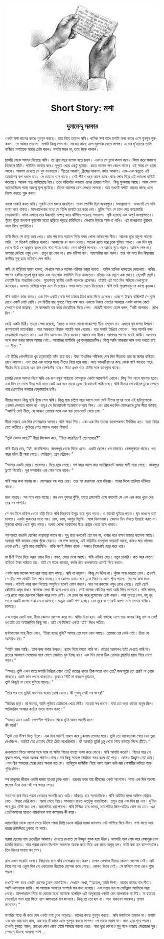 <div align=center> <img src="../../metadata/images/rabibasariya/Short-Story:-মশা.jpg" align="center" ></div>
<h1 align=center>Short Story: মশা</h1>
<h2 align=center>দুলালেন্দু সরকার</h2>
একটা মশা কানের কাছে গুনগুন করছে। হাত দিয়ে তাড়াল ঋষি। খানিক ক্ষণ বাদে মশাটা অন্য কানে এসে গুনগুন শুরু করল। সে আবার তাড়াল। মশাটা কিন্তু গেল না। নাকের কাছে এসে ঘুরপাক খেতে লাগল। এ বার দু’হাতের তালি বাজিয়ে মশাটাকে মারার চেষ্টা করল। মশাটা মরল না, তবে উড়ে পালাল।<br> <br>চাকরি থেকে অবসর নিয়েছে ঋষি। তা প্রায় বছর দশেক হতে চলল। এখনও সে চুলে কলপ করে। নিয়ম করে সকালে বিকেলে হাঁটে। পরিমিত আহার করে। দুপুরে খেয়ে একটু ঘুমোয়। রাতে অনেক ক্ষণ জেগে থাকে। ওই সময় সে ছাদে আসে। আকাশ দেখতে সে খুব ভালবাসে। শীতের আকাশ, গ্রীষ্মের আকাশ, বর্ষার আকাশ। এক-এক ঋতুতে এই আকাশের রূপ বদলে যায়। সে চেয়ারে বসে থাকে। সেই পঁচিশ বছর আগে ব্যাঙ্ক থেকে লোন নিয়ে এই দোতলা বাড়িটা করেছে। অনেক গাছ লাগিয়েছে টবে। তবে পরিচর্যার অভাবে এদের চেহারা মলিন। কিছু ফুলগাছ আছে। আজ যেমন অ্যাডেনিয়াম গাছে অজস্র ফুল ফুটেছে। চাঁদের আলোয় বেশ দেখতে লাগছে। আর তখনই মশাটা কানের কাছে এসে বিরক্ত করতে শুরু করল।<br> <br>ব্যাঙ্কে চাকরি করত ঋষি। শুরুটা বেশ মজার হয়েছিল। প্রথম পোস্টিং ছিল জবলপুরে। মধ্যপ্রদেশে। ওখানেই সে বাড়ি ভাড়া করে থাকত। মাসখানেকের মধ্যে সে হিন্দি ভাষাটা রপ্ত করে নেয়। ছুটির দিনে সে চলে যেত কাছাকাছি ভেড়াঘাটে। নর্মদা এখানে তার উচ্চগতি সম্পন্ন করে ঝাঁপিয়ে পড়েছে সমতলে। সৃষ্টি হয়েছে এক অপূর্ব জলপ্রপাতের। গুঁড়ো গুঁড়ো জলকণা কুয়াশার মতো ছড়িয়ে পড়ছে চারিদিকে। সেখানে উড়ছে অসংখ্য পাখি। এই জলপ্রপাত ধুঁয়াধার নামে বিশ্বে সুপরিচিত।<br> <br>বাড়ি ফিরে সে রান্না করে খেত। তার পর রাত গড়ালে গিয়ে বসত খোলা আকাশের নীচে। অনেক দূরে অদৃশ্য পাহাড় সারি। সে দিকেই তাকিয়ে থাকত। আকাশের রং বদল দেখত। অনেক রাতে ঘরে ঢুকে ঘুমিয়ে পড়ত। এক দিন ঘুম থেকে উঠে সে অনুভব করল তার সারা গায়ে ব্যথা। বেশ কাঁপুনি লাগছে। সে আবার শুয়ে পড়ল। অফিস গেল না। ডাক্তার দেখিয়ে ওষুধ খেল। তবুও জ্বর গেল না। রক্ত পরীক্ষা হল। ম্যালেরিয়া ধরা পড়ল। তার পর সাত দিন বিছানায় কাটিয়ে সুস্থ হয়ে অফিসে গেল ঋষি।<br> <br>ঋষি যে বাড়িটায় ভাড়া থাকত, সেখানে আরও অনেক পরিবার ভাড়া থাকত। বাড়ির মালিক থাকতেন দোতলায়। ঋষির পাশের ঘরটায় সুরেশ দুবে নামে এক ভদ্রলোক ফ্যামিলি নিয়ে থাকতেন। তাঁদের এক ছেলে এক মেয়ে। ছেলেটি ছোট। মেয়েটি উচ্চ মাধ্যমিক দেবে। সুরেশবাবু স্থানীয় একটি কলেজে প্রফেসর। তাঁরাই এই সাত দিন ঋষিকে দেখাশুনো করেছেন। ডাক্তার দেখিয়ে ওষুধ এনে দিয়েছেন। সময় মতো খেতে দিয়েছেন। ঋষি তাই সুরেশবাবুদের কাছে কৃতজ্ঞ।<br> <br>ঋষি ক্যাশে কাজ করত। এক দিন একটি মেয়ে দশ হাজার টাকা জমা দিতে এসেছে। একশো টাকার বান্ডিলটি সে গুনে দেখে একটি নোট বেশি। সে দ্বিতীয় বার গুনতে গিয়ে লক্ষ করে একশো টাকার নোটের আকারে একটা কাগজ কেটে সেখানে রাখা রয়েছে। সে কাগজটা বার করে মেয়েটিকে দিতে গেল। মেয়েটি সামান্য হেসে বলল, “ওটি আপনার। রেখে দিন।”<br> <br>ছোট্ট একটা চিঠি। তাতে লেখা রয়েছে, “রাতে ও ভাবে খোলা আকাশের নীচে বসবেন না। এখানে খুব মশার উপদ্রব। কামড়ালেই ম্যালেরিয়া। আর অন্ধকারে বিষাক্ত পাহাড়ি সাপ বেরোয়। ঘরে মশারি টাঙিয়ে শোবেন। আর আপনি বড্ড ভেড়াঘাটে বেড়াতে যান। এক দিন আমাকেও নিয়ে যাবেন। আমার নাম নীতা। আপনার পাশের ঘরেই থাকি। আপনার সঙ্গে কথা বলার সাহস আমার নেই। আমাদের ফ্যামিলি খুব কনজ়ারভেটিভ। কিন্তু আমি আপনার সঙ্গে কথা বলতে চাই— নীতা।”<br> <br>এই চিঠির গোপনীয়তা খুব তাড়াতাড়ি ফাঁস হয়ে যায়। উচ্চ মাধ্যমিক পরীক্ষার শেষ দিন নীতাকে তার মা মামার বাড়িতে রেখে আসেন। এবং তার এক মাসের মধ্যে নীতার বিয়ে হয়ে যায়। অন্য ভাড়াটিয়াদের কাছ থেকে ঋষি জানতে পারে, নীতার বিয়ে হয়েছে এক জন রেলকর্মীর সঙ্গে। নীতা এখন তার স্বামীর সঙ্গে কানপুরে থাকে।<br> <br>চাকরি থেকে অবসর নিয়ে ঋষি এক জন বন্ধুর সাহায্যে ফেসবুকে একটা অ্যাকাউন্ট খোলে। কিছু দিন লাগে সড়গড় হতে। এক দিন সে দেখে নীতা শর্মা নামে কেউ এক জন তাকে ফ্রেন্ড রিকোয়েস্ট পাঠিয়েছে। ঋষি নীতার প্রোফাইলে ঢুকে দেখতে পায় প্রোফাইল কভারে ভেড়াঘাটের ছবি।<br> <br>নীতার আরও কিছু ছবি খুঁজে পেল ঋষি। কিন্তু প্রায় চল্লিশ বছর আগে দেখা সেই নীতার মুখের সঙ্গে এই ছবিগুলোকে একদম মেলাতে পারল না। তবুও সে রিকোয়েস্ট অ্যাকসেপ্ট করে নিল। এবং তার পর দিন মেসেঞ্জারে ঢুকে নীতা জানায়, “আমিই সেই নীতা, যে আজও তোমার সঙ্গে এক বার ভেড়াঘাটে যেতে চায়।”<br> <br>নীতা সপ্তাহে এক দিন মেসেঞ্জারে আসত। ঋষি সাড়া দিত। এক-এক দিন তাদের কথোপকথন দীর্ঘায়িত হত। তারা ফিরে যেত অতীতে। কুড়িয়ে পেত আনন্দ অথবা বিষাদ!<br> <br>“তুমি কেমন আছ?” নীতা জিজ্ঞেস করে, “বিয়ে করেছিলে? ছেলেমেয়ে?”<br> <br>ঋষি উত্তর দেয়, “হ্যাঁ, করেছিলাম। জবলপুর থেকে ফিরে এসে। একটা ছেলে। সে ডাক্তার। বেঙ্গালুরুতে থাকে। গত বছর হঠাৎ স্ত্রী মারা গেছে। সেরিব্রাল, ব্রেন স্ট্রোকে।”<br> <br>“আমার একটা মেয়ে। প্রফেসর। বিয়ে হয়ে গেছে। দশ বছর আগে কার অ্যাক্সিডেন্টে আমার স্বামী মারা গেছে। কানপুরে ফ্ল্যাট নিয়েছি। দূর সম্পর্কের এক বোন সঙ্গে থাকে।”<br> <br>ঋষি আর কথা বাড়ায় না। মেসেঞ্জার বন্ধ করে দেয়। তার পর বারান্দায় এসে দাঁড়ায়। পথের দিকে তাকিয়ে দাঁড়িয়ে থাকে।<br> <br>মনে পড়ছে। সব মনে পড়ে যাচ্ছে। মন যেন ফুলের কুঁড়ি, তাতে প্রজাপতি এসে বসলেই সে এক এক করে খুলে দেয় তার সব পাপড়ি।<br> <br>সে সব দিনে অফিস থেকে বাড়ি ফিরে ঋষি বিছানায় উপুড় হয়ে শুয়ে পড়ত। ও ভাবেই ঘুমিয়ে পড়ত। ঘুম ভাঙলে রান্না চাপাত। একটা কুকারের মধ্যে সব। চাল, ডাল, আলুর খিচুড়ি। সঙ্গে ডিমভাজা। কোনও দিন রাঁধতে ইচ্ছেই করত না। শুকনো খাবার খেয়ে শুয়ে পড়ত। অথবা খোলা আকাশের নীচে চেয়ার পেতে বসে থাকত।<br> <br>গড়পড়তা বাঙালি ছেলেরা রান্নাবান্না জানে না। শুধু রান্না করলেই তো হল না, খাবার পরে বাসন মাজার ঝামেলা আছে। অগত্যা ঋষি কাজের লোক খুঁজে বেড়ায়। সে লক্ষ করেছে, এই বাড়িটায় যতগুলো ভাড়াটে আছে, কারও ঘরে কাজের লোক নেই। দুটো মাত্র ফ্যামিলি। বাকি সবাই সিঙ্গল থাকে। সকলে নিজেরাই রান্না করে খায়।<br> <br>মা চিঠি লিখে বিয়ে করার তাড়া দিত। বলত, মেয়ে দেখা আছে। ঋষি এড়িয়ে যেত। নতুন চাকরি। কত আর বেতন! বাড়িতে টাকা পাঠাতে হয়। তাই সে মাকে জানাত, বদলি হয়ে কলকাতায় এসেই বিয়ে করবে।<br> <br>একটা মশা অনেক ক্ষণ ধরে পায়ে বসে আছে। ঋষি পা নাড়াল। কিন্তু সে উঠল না। ঝুঁকে পড়ে মারতে গেল। তখনই সে টের পেল মাথাটা টাল খেয়ে যাচ্ছে। সে কোনও রকমে ঘরে ঢুকে বিছানায় এসে শুয়ে পড়ল। ছেলের কথা মনে পড়ল। পইপই করে বলে দিয়েছে অসুবিধে হলেই ফোন করবে। ঘরে সব রকমের ওষুধ রেখে গেছে। ছোট ছোট কৌটোয় ওষুধ রাখা। কাগজে লেখা কী হলে খেতে হবে। সেই কাগজ কৌটোর গায়ে আঠা দিয়ে লাগানো। ঋষি ভাবল, এত রাতে আর ছেলেকে বিরক্ত করে লাভ নেই। সে চোখ বন্ধ করে ঘুমোনোর চেষ্টা করল। আর শুনতে পেল, বহু দূর থেকে একটা জলের ধারা নেমে আসছে। অদ্ভুত একটা শব্দ হচ্ছে। যেন দূরে বসে কেউ আপন মনে সেতার বাজিয়ে চলেছে।<br> <br>এক সপ্তাহ কেটে যায়, নীতা কোনও মেসেজ করে না। ঋষির চিন্তা হয়। এই বার্ধক্যে এসে তার আবার কিছু হল না তো! হওয়াটা তো অস্বাভাবিক কিছু নয়। তাই সে নিজেই একটা ‘হাই’ লিখে পাঠায়।<br> <br>ঘণ্টাখানেক পরে নীতা লেখে, “চিন্তা হচ্ছে বুঝি? আমার তো সঙ্গে বোন আছে। তোমার তো কেউ নেই। চিন্তা যে আমারও হয়।”<br> <br>“আমি ভাল আছি। তবে বড্ড মশার উপদ্রব। ছাদে গিয়ে বসতে পারি না। রাতের আকাশও তাই দেখতে পারি না। রাতের আকাশে মেঘেদের সঙ্গে ভেসে বেড়াতে খুব ইচ্ছে হয়। এক দিন দেখো ঠিক তোমার ফ্ল্যাটের ছাদে গিয়ে নেমে পড়ব।”<br> <br>“আচ্ছা, তুমি এখন রাতে মশারি টাঙিয়ে শোও তো? রাতের খাবার ঠিক মতো খাও তো? জবলপুরে তো প্রায়ই না খেয়ে থাকতে। আমি কান পেতে থাকতাম। কুকারে সিটি না বাজলে বুঝতাম,<br>
তুমি কিছুই না খেয়ে ঘুমিয়ে পড়েছ।”<br> <br>“তার পর তো তুমিই জানলায় খাবার রেখে যেতে। কী সুস্বাদু সেই সব খাবার!”<br> <br>“মায়ের রান্না। মা জানত, আমি লুকিয়ে তোমাকে খেতে দিই। মায়েরা সব জানে। বাবা তো কড়া ধাতের মানুষ ছিল। পারিবারিক সংস্কার কঠোর ভাবে পালন করত।”<br> <br>“আচ্ছা এমন একটা রক্ষণশীল পরিবারে থেকে তুমি অমন সাহসী হলে<br>
কী করে!”<br> <br>“তুমি তো ভীষণ ভিতু ছিলে। এক দিন আমিই সাহস করে ঢুকলাম তোমার ঘরে। তুমি তো ভ্যাবাচ্যাকা খেয়ে যেন ভুত দেখছিলে। আমিই তো তোমার ঠোঁটে ঠোঁট রেখেছিলাম। কী আনাড়ি তুমি! চুমু খেতে গিয়ে কামড়ে দিলে ঠোঁটে।”<br> <br>কলকাতায় ফিরে আসার সঙ্গে সঙ্গে মা ঋষির বিয়ের ব্যবস্থা পাকা করে ফেলে। ঋষি আপত্তি করেনি। বিয়ের পরে সে বুঝতে পারে, পরমা অনেক পরিণত মেয়ে। সব কিছু সামলে নিয়মিত সময় করে বই পড়ে। কোনও উচ্ছ্বাস নেই তার। এমন স্থির স্বভাবের মেয়ে দেখে অবাক হত সে। হানিমুনে দার্জিলিং গিয়ে পরমা তরুণ কবি জয় গোস্বামীর কবিতা পড়ে শুনিয়েছিল।<br> <br>সব মানুষের জীবনে একটা দমকা হাওয়া ঢুকে পড়ে। তছনছ করে যায় জীবনের একটা অংশকে। সময় এক দিন অবশ্য প্রলেপ এঁকে দেয় ওই সব ক্ষতর ওপর।<br> <br>সন্তানের জন্ম দিয়ে পরমা ঘোরতর সংসারী হয়ে ওঠে। আঁকড়ে ধরে সংসারটাকে। ঋষি আটটার মধ্যে অফিস বেরিয়ে যেত। ফিরত দেরি করে। পরমা মেনে নিত। সাবধানে রাখত অতটুকু বাচ্চাটাকে। তবুও তার এক দিন জ্বর এল। দু’দিন পরে ব্লাড টেস্ট করা হল। ম্যালেরিয়া ধরা পড়ল। ঋষি বিস্মিত হয়ে ভাবত, ম্যালেরিয়া জিন-বাহিত রোগ নয় তো। এত প্রোটেকশনের মধ্যেও বাচ্চাটাকে মশা কামড়াল কী করে।<br> <br>ম্যালেরিয়া থেকে ছেলে সেরে উঠলে পরমা মিস্ত্রি ডেকে বাড়ির দরজা জানলায় নেট লাগিয়ে ঘিরে দিল। মশা যাতে আর ঘরের চৌহদ্দিতে ঢুকতে না পারে।<br> <br>পরমা ছেলের নাম রেখেছিল আকাশ। দেখতে দেখতে সে উজ্জ্বল যুবক হয়ে উঠল। ডাক্তারি পড়া শেষ করে বেঙ্গালুরু গেল চাকরি করতে। আর পরমা কেমন নিঃশব্দে সকলকে অবাক করে দিয়ে এক রাতে অসুস্থ হল। ভর্তি করা হল হাসপাতালে। তিন দিনের মাথায় সব শেষ।<br> <br>রাত এখন বারোটা বাজে। বিছানায় বসে ঋষি মেসেঞ্জার অন করল। দেখল সেখানে নীতার কোনও মেসেজ নেই। এই নিয়ে পর পর একুশ দিন সে একতরফা নীতাকে মেসেজ করে গেছে। কোনও উত্তর নেই। সে বালিশে মাথা রেখে শুয়ে পড়ল।<br> <br>তখনই শব্দ করে একটা মেসেজ  ঢুকল মোবাইলে। সেখানে লেখা, “আঙ্কেল, আমি দিশা। আমার মায়ের নাম নীতা। আমি আপনাকে জানি। মা আমাকে আপনার সম্পর্কে সব কথা বলেছে। এক সপ্তাহ হল মা সেরিব্রাল অ্যাটাকে মারা গেছে। হাসপাতালে গিয়ে মা ঘোরের মধ্যে আমাকে বলেছিল এই অসুস্থতার খবরটা যেন আপনাকে না দিই। মা হয়তো ভেবেছিল ভাল হয়ে ফিরে এসে আপনাকে সব জানাবে। কিন্তু তা তো হল না। ভাল থাকবেন আঙ্কেল। প্রণাম জানবেন।”<br> <br>মশারির মধ্যে কী করে যেন একটা মশা ঢুকে পড়েছে। কানের কাছে গুনগুন করছে। ঋষি মশাটাকে তাড়াল না। মশাটা এক বার তার ডান কান, এক বার বাঁ কানে এসে গুনগুন করতে লাগল। সে তাকে মারল না। কাত হয়ে শুয়ে পড়ল। তখনই  বুঝতে পারল, চোখের কোণ বেয়ে নেমে আসছে জলের ধারা। আর দূরে কোথাও মৃদু শব্দে বাজছে সেতারের সুর। সেখানে উড়ছে অসংখ্য পাখি...
